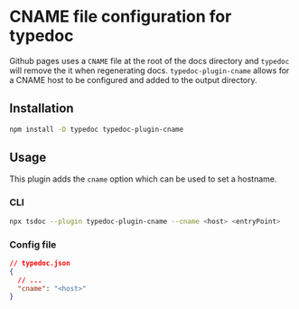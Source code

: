 # CNAME file configuration for typedoc
Github pages uses a `CNAME` file at the root of the docs directory and `typedoc` will remove the
it when regenerating docs. `typedoc-plugin-cname` allows for a CNAME host to be configured and
added to the output directory.

## Installation
```sh
npm install -D typedoc typedoc-plugin-cname
```

## Usage
This plugin adds the `cname` option which can be used to set a hostname.

### CLI
```sh
npx tsdoc --plugin typedoc-plugin-cname --cname <host> <entryPoint>
```

### Config file
```json
// typedoc.json
{
  // ...
  "cname": "<host>"
}
```
